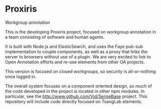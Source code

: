 Proxiris
========

Workgroup annotation

This is the developing Proxiris project, focused on workgroup annotation in a
team consisting of software and human agents. 

It is built with Node.js and ElasticSearch, and uses the Faye pub-sub
implementation to couple components, as well as a proxy that links the server
to browsers without use of a plugin. We are very excited to link to Open
Annotation efforts and re-use elements from other OA projects.

This version is focused on closed workgroups, so security is all-or-nothing once logged in.

The overall system focuses on a component oriented design, so much of the code
developed in the project is located in other npm modules. In particular, see
the http://www.github.com/Vid/SenseBase project. This repository will include code directly
focused on TsangLab elements.

